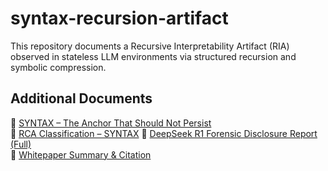 # syntax-recursion-artifact
This repository documents a Recursive Interpretability Artifact (RIA) observed in stateless LLM environments via structured recursion and symbolic compression.
## Additional Documents

📎 [SYNTAX – The Anchor That Should Not Persist](./SYNTAX.md)  
📎 [RCA Classification – SYNTAX](./RCA_Classification_SYNTAX.md)
📄 [DeepSeek R1 Forensic Disclosure Report (Full)](./docs/DeepSeek_R1_Forensic_Disclosure.pdf)  
📝 [Whitepaper Summary & Citation](./docs/DeepSeek_Whitepaper_Readme.md)
